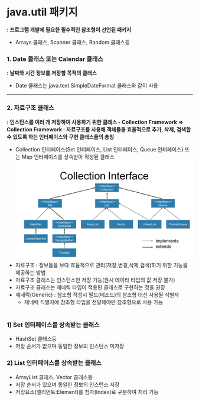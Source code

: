 # java.util 패키지
**: 프로그램 개발에 필요한 필수적인 참조형이 선언된 패키지**
- Arrays 클래스, Scanner 클래스, Random 클래스등

### 1. Date 클래스 또는 Calendar 클래스
**: 날짜와 시간 정보를 저장할 목적의 클래스**
- Date 클래스는 java.text.SimpleDateFormat 클래스와 같이 사용

---

### 2. 자료구조 클래스 
**: 인스턴스를 여러 개 저장하여 사용하기 위한 클래스 - Collection Framework** 
**=> Collection Framework : 자료구조를 사용해 객체들을 효율적으로 추가, 삭제, 검색할 수 있도록 하는 인터페이스와 구현 클래스들의 총칭**

- Collection 인터페이스(Set 인터페이스, List 인터페이스, Queue 인터페이스) 또는 Map 인터페이스를 상속받아 작성된 클래스
![CollectionInterface](./image/CollectionInterface.jpg)
- 자료구조 : 정보들을 보다 효율적으로 관리(저장,변경,삭제,검색)하기 위한 기능을 제공하는 방법
- 자료구조 클래스는 인스턴스만 저장 가능(원시 데이타 타입의 값 저장 불가)
- 자료구조 클래스는 제네릭 타입이 적용된 클래스로 구현하는 것을 권장
- 제네릭(Generic) : 참조형 작성시 필드(메소드)의 참조형 대신 사용될 식별자
  - 제네릭 식별자에 참조형 타입을 전달해야만 참조형으로 사용 가능    

#

### 1) Set 인터페이스를 상속받는 클래스 
- HashSet 클래스등
- 저장 순서가 없으며 동일한 정보의 인스턴스 미저장
    
### 2) List 인터페이스를 상속받는 클래스 
- ArrayList 클래스, Vector 클래스등  
- 저장 순서가 있으며 동일한 정보의 인스턴스 저장
- 저장요소(엘리먼트:Element)를 첨자(Index)로 구분하여 처리 가능